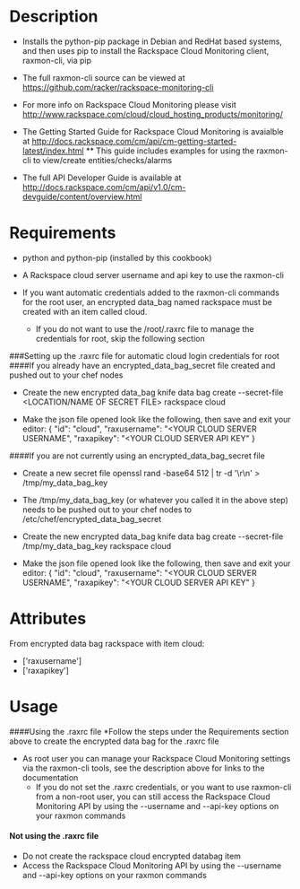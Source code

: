 Description
===========
* Installs the python-pip package in Debian and RedHat based systems, and then uses pip to install the Rackspace Cloud Monitoring client, raxmon-cli, via pip

* The full raxmon-cli source can be viewed at https://github.com/racker/rackspace-monitoring-cli

* For more info on Rackspace Cloud Monitoring please visit http://www.rackspace.com/cloud/cloud_hosting_products/monitoring/

* The Getting Started Guide for Rackspace Cloud Monitoring is avaialble at http://docs.rackspace.com/cm/api/cm-getting-started-latest/index.html
** This guide includes examples for using the raxmon-cli to view/create entities/checks/alarms

* The full API Developer Guide is available at http://docs.rackspace.com/cm/api/v1.0/cm-devguide/content/overview.html


Requirements
============
* python and python-pip (installed by this cookbook)

* A Rackspace cloud server username and api key to use the raxmon-cli

* If you want automatic credentials added to the raxmon-cli commands for the root user, an encrypted data_bag named rackspace must be created with an item called cloud.  
  * If you do not want to use the /root/.raxrc file to manage the credentials for root, skip the following section 

###Setting up the .raxrc file for automatic cloud login credentials for root
####If you already have an encrypted_data_bag_secret file created and pushed out to your chef nodes
* Create the new encrypted data_bag
knife data bag create --secret-file <LOCATION/NAME OF SECRET FILE>  rackspace cloud

* Make the json file opened look like the following, then save and exit your editor:
{
  "id": "cloud",
  "raxusername": "<YOUR CLOUD SERVER USERNAME",
  "raxapikey": "<YOUR CLOUD SERVER API KEY"
}

####If you are not currently using an encrypted_data_bag_secret file
* Create a new secret file
openssl rand -base64 512 | tr -d '\r\n' > /tmp/my_data_bag_key

* The /tmp/my_data_bag_key (or whatever you called it in the above step) needs to be pushed out to your chef nodes to /etc/chef/encrypted_data_bag_secret

* Create the new encrypted data_bag
knife data bag create --secret-file /tmp/my_data_bag_key rackspace cloud

* Make the json file opened look like the following, then save and exit your editor:
{
  "id": "cloud",
  "raxusername": "<YOUR CLOUD SERVER USERNAME",
  "raxapikey": "<YOUR CLOUD SERVER API KEY"
}



Attributes
==========
From encrypted data bag rackspace with item cloud:
* ['raxusername']
* ['raxapikey']

Usage
=====
####Using the .raxrc file
*Follow the steps under the Requirements section above to create the encrypted data bag for the .raxrc file
* As root user you can manage your Rackspace Cloud Monitoring settings via the raxmon-cli tools, see the description above for links to the documentation
  * If you do not set the .raxrc credentials, or you want to use raxmon-cli from a non-root user, you can still access the Rackspace Cloud Monitoring API by using the --username and --api-key options on your raxmon commands

#### Not using the .raxrc file
* Do not create the rackspace cloud encrypted databag item
* Access the Rackspace Cloud Monitoring API by using the --username and --api-key options on your raxmon commands
